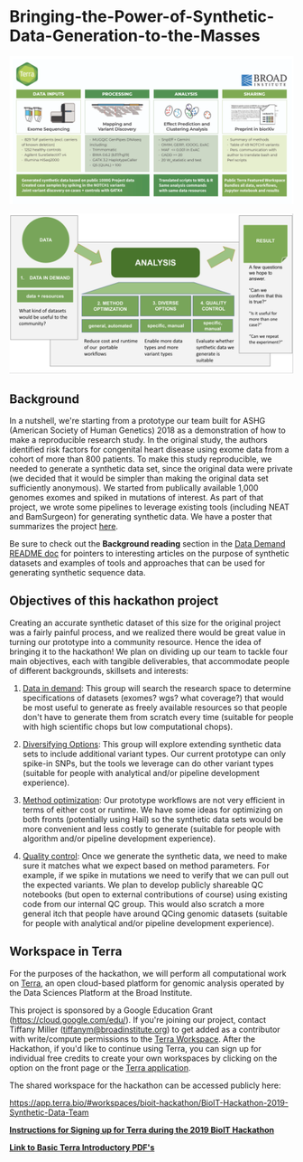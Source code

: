 # Bringing-the-Power-of-Synthetic-Data-Generation-to-the-Masses

![alt text](terraimage.png)

![alt text](Workflow.png)

## Background

In a nutshell, we're starting from a prototype our team built for ASHG (American Society of Human Genetics) 2018 as a demonstration of how to make a reproducible research study. In the original study, the authors identified risk factors for congenital heart disease using exome data from a cohort of more than 800 patients. To make this study reproducible, we needed to generate a synthetic data set, since the original data were private (we decided that it would be simpler than making the original data set sufficiently anonymous). We started from publically available 1,000 genomes exomes and spiked in mutations of interest. As part of that project, we wrote some pipelines to leverage existing tools (including NEAT and BamSurgeon) for generating synthetic data. We have a poster that summarizes the project [here](./ASHG18-Reproducible-Paper-ToF-poster.pdf).

Be sure to check out the **Background reading** section in the [Data Demand README doc](./Data-Demand/Readme.md) for pointers to interesting articles on the purpose of synthetic datasets and examples of tools and approaches that can be used for generating synthetic sequence data. 

## Objectives of this hackathon project

Creating an accurate synthetic dataset of this size for the original project was a fairly painful process, and we realized there would be great value in turning our prototype into a community resource. Hence the idea of bringing it to the hackathon! We plan on dividing up our team to tackle four main objectives, each with tangible deliverables, that accommodate people of different backgrounds, skillsets and interests:

1. [Data in demand](./Data-Demand): This group will search the research space to determine specifications of datasets (exomes? wgs? what coverage?) that would be most useful to generate as freely available resources so that people don't have to generate them from scratch every time (suitable for people with high scientific chops but low computational chops).

2. [Diversifying Options](./Diversifying-Options): This group will explore extending synthetic data sets to include additional variant types. Our current prototype can only spike-in SNPs, but the tools we leverage can do other variant types (suitable for people with analytical and/or pipeline development experience).

3. [Method optimization](./Method-Optimization): Our prototype workflows are not very efficient in terms of either cost or runtime. We have some ideas for optimizing on both fronts (potentially using Hail) so the synthetic data sets would be more convenient and less costly to generate (suitable for people with algorithm and/or pipeline development experience).

4. [Quality control](./Quality-Control): Once we generate the synthetic data, we need to make sure it matches what we expect based on method parameters. For example, if we spike in mutations we need to verify that we can pull out the expected variants. We plan to develop publicly shareable QC notebooks (but open to external contributions of course) using existing code from our internal QC group. This would also scratch a more general itch that people have around QCing genomic datasets (suitable for people with analytical and/or pipeline development experience).

## Workspace in Terra

For the purposes of the hackathon, we will perform all computational work on [Terra](https://terra.bio/), an open cloud-based platform for genomic analysis operated by the Data Sciences Platform at the Broad Institute. 

This project is sponsored by a Google Education Grant (https://cloud.google.com/edu/). If you're joining our project, contact Tiffany Miller (tiffanym@broadinstitute.org) to get added as a contributor with write/compute permissions to the [Terra Workspace](https://app.terra.bio/#workspaces/bioit-hackathon/BioIT-Hackathon-2019-Synthetic-Data-Team). After the Hackathon, if you'd like to continue using Terra, you can sign up for individual free credits to create your own workspaces by clicking on the option on the front page or the [Terra application](https://app.terra.bio).

The shared workspace for the hackathon can be accessed publicly here:

https://app.terra.bio/#workspaces/bioit-hackathon/BioIT-Hackathon-2019-Synthetic-Data-Team

**[Instructions for Signing up for Terra during the 2019 BioIT Hackathon](Hackathon-Instructions.pdf)**

**[Link to Basic Terra Introductory PDF's](https://drive.google.com/open?id=14eKJk6xYqLNm9rVnUE7FN_f6kqckZOaY)**
